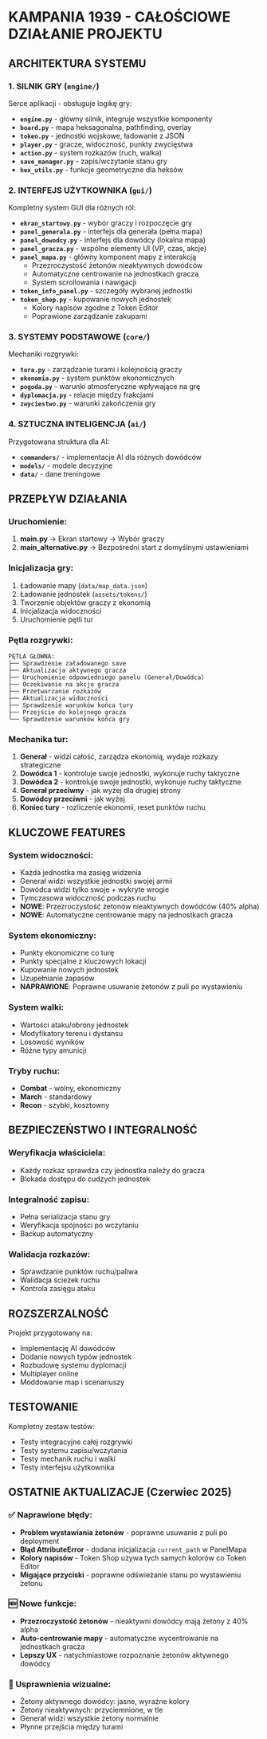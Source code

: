 # KAMPANIA 1939 - CAŁOŚCIOWE DZIAŁANIE PROJEKTU

## ARCHITEKTURA SYSTEMU

### 1. SILNIK GRY (`engine/`)
Serce aplikacji - obsługuje logikę gry:
- **`engine.py`** - główny silnik, integruje wszystkie komponenty
- **`board.py`** - mapa heksagonalna, pathfinding, overlay
- **`token.py`** - jednostki wojskowe, ładowanie z JSON
- **`player.py`** - gracze, widoczność, punkty zwycięstwa
- **`action.py`** - system rozkazów (ruch, walka)
- **`save_manager.py`** - zapis/wczytanie stanu gry
- **`hex_utils.py`** - funkcje geometryczne dla heksów

### 2. INTERFEJS UŻYTKOWNIKA (`gui/`)
Kompletny system GUI dla różnych ról:
- **`ekran_startowy.py`** - wybór graczy i rozpoczęcie gry
- **`panel_generala.py`** - interfejs dla generała (pełna mapa)
- **`panel_dowodcy.py`** - interfejs dla dowódcy (lokalna mapa)
- **`panel_gracza.py`** - wspólne elementy UI (VP, czas, akcje)
- **`panel_mapa.py`** - główny komponent mapy z interakcją
  - Przezroczystość żetonów nieaktywnych dowódców
  - Automatyczne centrowanie na jednostkach gracza
  - System scrollowania i nawigacji
- **`token_info_panel.py`** - szczegóły wybranej jednostki
- **`token_shop.py`** - kupowanie nowych jednostek
  - Kolory napisów zgodne z Token Editor
  - Poprawione zarządzanie zakupami

### 3. SYSTEMY PODSTAWOWE (`core/`)
Mechaniki rozgrywki:
- **`tura.py`** - zarządzanie turami i kolejnością graczy
- **`ekonomia.py`** - system punktów ekonomicznych
- **`pogoda.py`** - warunki atmosferyczne wpływające na grę
- **`dyplomacja.py`** - relacje między frakcjami
- **`zwyciestwo.py`** - warunki zakończenia gry

### 4. SZTUCZNA INTELIGENCJA (`ai/`)
Przygotowana struktura dla AI:
- **`commanders/`** - implementacje AI dla różnych dowódców
- **`models/`** - modele decyzyjne
- **`data/`** - dane treningowe

## PRZEPŁYW DZIAŁANIA

### Uruchomienie:
1. **main.py** → Ekran startowy → Wybór graczy
2. **main_alternative.py** → Bezpośredni start z domyślnymi ustawieniami

### Inicjalizacja gry:
1. Ładowanie mapy (`data/map_data.json`)
2. Ładowanie jednostek (`assets/tokens/`)
3. Tworzenie objektów graczy z ekonomią
4. Inicjalizacja widoczności
5. Uruchomienie pętli tur

### Pętla rozgrywki:
```
PĘTLA GŁÓWNA:
├── Sprawdzenie załadowanego save
├── Aktualizacja aktywnego gracza
├── Uruchomienie odpowiedniego panelu (Generał/Dowódca)
├── Oczekiwanie na akcje gracza
├── Przetwarzanie rozkazów
├── Aktualizacja widoczności
├── Sprawdzenie warunków końca tury
├── Przejście do kolejnego gracza
└── Sprawdzenie warunków końca gry
```

### Mechanika tur:
1. **Generał** - widzi całość, zarządza ekonomią, wydaje rozkazy strategiczne
2. **Dowódca 1** - kontroluje swoje jednostki, wykonuje ruchy taktyczne  
3. **Dowódca 2** - kontroluje swoje jednostki, wykonuje ruchy taktyczne
4. **Generał przeciwny** - jak wyżej dla drugiej strony
5. **Dowódcy przeciwni** - jak wyżej
6. **Koniec tury** - rozliczenie ekonomii, reset punktów ruchu

## KLUCZOWE FEATURES

### System widoczności:
- Każda jednostka ma zasięg widzenia
- Generał widzi wszystkie jednostki swojej armii
- Dowódca widzi tylko swoje + wykryte wrogie
- Tymczasowa widoczność podczas ruchu
- **NOWE**: Przezroczystość żetonów nieaktywnych dowódców (40% alpha)
- **NOWE**: Automatyczne centrowanie mapy na jednostkach gracza

### System ekonomiczny:
- Punkty ekonomiczne co turę
- Punkty specjalne z kluczowych lokacji
- Kupowanie nowych jednostek
- Uzupełnianie zapasów
- **NAPRAWIONE**: Poprawne usuwanie żetonów z puli po wystawieniu

### System walki:
- Wartości ataku/obrony jednostek
- Modyfikatory terenu i dystansu  
- Losowość wyników
- Różne typy amunicji

### Tryby ruchu:
- **Combat** - wolny, ekonomiczny
- **March** - standardowy
- **Recon** - szybki, kosztowny

## BEZPIECZEŃSTWO I INTEGRALNOŚĆ

### Weryfikacja właściciela:
- Każdy rozkaz sprawdza czy jednostka należy do gracza
- Blokada dostępu do cudzych jednostek

### Integralność zapisu:
- Pełna serializacja stanu gry
- Weryfikacja spójności po wczytaniu
- Backup automatyczny

### Walidacja rozkazów:
- Sprawdzanie punktów ruchu/paliwa
- Walidacja ścieżek ruchu
- Kontrola zasięgu ataku

## ROZSZERZALNOŚĆ

Projekt przygotowany na:
- Implementację AI dowódców
- Dodanie nowych typów jednostek
- Rozbudowę systemu dyplomacji
- Multiplayer online
- Moddowanie map i scenariuszy

## TESTOWANIE

Kompletny zestaw testów:
- Testy integracyjne całej rozgrywki
- Testy systemu zapisu/wczytania
- Testy mechanik ruchu i walki
- Testy interfejsu użytkownika

## OSTATNIE AKTUALIZACJE (Czerwiec 2025)

### ✅ Naprawione błędy:
- **Problem wystawiania żetonów** - poprawne usuwanie z puli po deployment
- **Błąd AttributeError** - dodana inicjalizacja `current_path` w PanelMapa
- **Kolory napisów** - Token Shop używa tych samych kolorów co Token Editor
- **Migające przyciski** - poprawne odświeżanie stanu po wystawieniu żetonu

### 🆕 Nowe funkcje:
- **Przezroczystość żetonów** - nieaktywni dowódcy mają żetony z 40% alpha
- **Auto-centrowanie mapy** - automatyczne wycentrowanie na jednostkach gracza
- **Lepszy UX** - natychmiastowe rozpoznanie żetonów aktywnego dowódcy

### 🎯 Usprawnienia wizualne:
- Żetony aktywnego dowódcy: jasne, wyraźne kolory
- Żetony nieaktywnych: przyciemnione, w tle
- Generał widzi wszystkie żetony normalnie
- Płynne przejścia między turami
